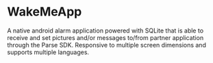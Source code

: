 WakeMeApp
=========

A native android  alarm application powered with SQLite that is able to receive and set pictures and/or 
messages to/from partner application through the Parse SDK. Responsive to multiple screen dimensions and
supports multiple languages.
